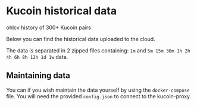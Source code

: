 # Kucoin historical data
ohlcv history of 300+ Kucoin pairs

Below you can find the historical data uploaded to the cloud.

The data is separated in 2 zipped files containing: ```1m``` and ```5m 15m 30m 1h 2h 4h 6h 8h 12h 1d 1w``` data.

## Maintaining data

You can if you wish maintain the data yourself by using the `docker-compose` file.
You will need the provided ```config.json``` to connect to the kucoin-proxy.
